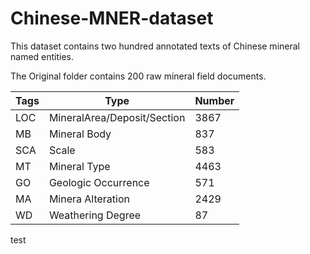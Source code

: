 # Chinese-MNER-dataset

This dataset contains two hundred annotated texts of Chinese mineral named entities.

The Original folder contains 200 raw mineral field documents.

|Tags|Type|Number|
| ----- | --------- | ----------- | 
|LOC|MineralArea/Deposit/Section|3867|
|MB|Mineral Body|837|
|SCA|Scale|583|
|MT|Mineral Type|4463|
|GO|Geologic Occurrence|571|
|MA|Minera Alteration|2429|
|WD|Weathering Degree|87|
test

